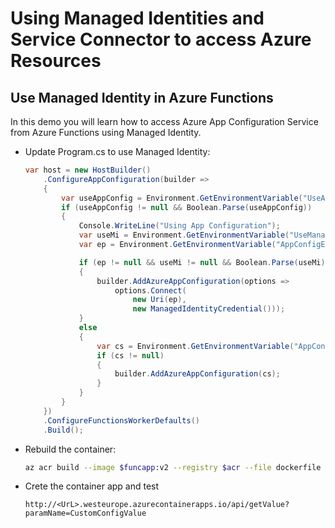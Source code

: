 # Using Managed Identities and Service Connector to access Azure Resources

## Use Managed Identity in Azure Functions    

In this demo you will learn how to access Azure App Configuration Service from Azure Functions using Managed Identity.

- Update Program.cs to use Managed Identity:

    ```c#
    var host = new HostBuilder()
        .ConfigureAppConfiguration(builder =>
        {
            var useAppConfig = Environment.GetEnvironmentVariable("UseAppConfig");
            if (useAppConfig != null && Boolean.Parse(useAppConfig))
            {
                Console.WriteLine("Using App Configuration");
                var useMi = Environment.GetEnvironmentVariable("UseManagedIdentity");
                var ep = Environment.GetEnvironmentVariable("AppConfigEndpoint");

                if (ep != null && useMi != null && Boolean.Parse(useMi))
                {
                    builder.AddAzureAppConfiguration(options =>
                        options.Connect(
                            new Uri(ep),
                            new ManagedIdentityCredential()));
                }
                else
                {
                    var cs = Environment.GetEnvironmentVariable("AppConfigConnection");
                    if (cs != null)
                    {
                        builder.AddAzureAppConfiguration(cs);
                    }
                }
            }
        })
        .ConfigureFunctionsWorkerDefaults()
        .Build();
    ```

- Rebuild the container:

    ```bash
    az acr build --image $funcapp:v2 --registry $acr --file dockerfile .
    ```

- Crete the container app and test

    ```
    http://<UrL>.westeurope.azurecontainerapps.io/api/getValue?paramName=CustomConfigValue
    ```